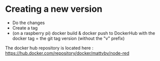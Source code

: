 # Creating a new version

- Do the changes
- Create a tag
- (on a raspberry pi) docker build & docker push to DockerHub with the docker tag = the git tag version (without the "v" prefix)

The docker hub repository is located here : https://hub.docker.com/repository/docker/mattvbv/node-red
